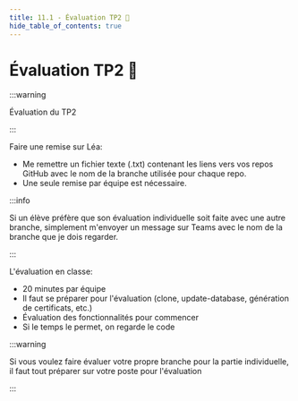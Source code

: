 ```yaml
---
title: 11.1 - Évaluation TP2 💯
hide_table_of_contents: true
---
```


# Évaluation TP2 💯

:::warning

Évaluation du TP2

:::

Faire une remise sur Léa:

- Me remettre un fichier texte (.txt) contenant les liens vers vos repos GitHub avec le nom de la branche utilisée pour chaque repo.
- Une seule remise par équipe est nécessaire.

:::info

Si un élève préfère que son évaluation individuelle soit faite avec une autre branche, simplement m'envoyer un message sur Teams avec le nom de la branche que je dois regarder.

:::

L'évaluation en classe:

- 20 minutes par équipe
- Il faut se préparer pour l'évaluation (clone, update-database, génération de certificats, etc.)
- Évaluation des fonctionnalités pour commencer
- Si le temps le permet, on regarde le code

:::warning

Si vous voulez faire évaluer votre propre branche pour la partie individuelle, il faut tout préparer sur votre poste pour l'évaluation

:::
